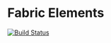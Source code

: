 # Fabric Elements

[![Build Status](https://travis.schibsted.io/finn/fabric-elements.svg?token=c2i7RTPCstzjYPkxuoGG&branch=master)](https://travis.schibsted.io/finn/fabric-elements)
